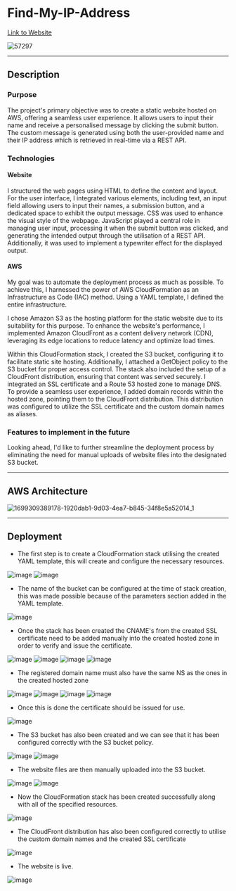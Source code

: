 # Find-My-IP-Address
[Link to Website](https://azr11.com/)

![57297](https://github.com/AzharR11/Find-My-IP-Address/assets/51958831/08bb55f1-e5d1-4aa3-92a8-018b9aa25c68)

---
## Description
### Purpose
The project's primary objective was to create a static website hosted on AWS, offering a seamless user experience. It allows users to input their name and receive a personalised message by clicking the submit button. The custom message is generated using both the user-provided name and their IP address which is retrieved in real-time via a REST API.

### Technologies
#### Website
I structured the web pages using HTML to define the content and layout. For the user interface, I integrated various elements, including text, an input field allowing users to input their names, a submission button, and a dedicated space to exhibit the output message. CSS was used to enhance the visual style of the webpage. JavaScript played a central role in managing user input, processing it when the submit button was clicked, and generating the intended output through the utilisation of a REST API. Additionally, it was used to implement a typewriter effect for the displayed output. 

#### AWS
My goal was to automate the deployment process as much as possible. To achieve this, I harnessed the power of AWS CloudFormation as an Infrastructure as Code (IAC) method. Using a YAML template, I defined the entire infrastructure.

I chose Amazon S3 as the hosting platform for the static website due to its suitability for this purpose. To enhance the website's performance, I implemented Amazon CloudFront as a content delivery network (CDN), leveraging its edge locations to reduce latency and optimize load times.

Within this CloudFormation stack, I created the S3 bucket, configuring it to facilitate static site hosting. Additionally, I attached a GetObject policy to the S3 bucket for proper access control. The stack also included the setup of a CloudFront distribution, ensuring that content was served securely. I integrated an SSL certificate and a Route 53 hosted zone to manage DNS. To provide a seamless user experience, I added domain records within the hosted zone, pointing them to the CloudFront distribution. This distribution was configured to utilize the SSL certificate and the custom domain names as aliases.

### Features to implement in the future
Looking ahead, I'd like to further streamline the deployment process by eliminating the need for manual uploads of website files into the designated S3 bucket.

---
## AWS Architecture
![1699309389178-1920dab1-9d03-4ea7-b845-34f8e5a52014_1](https://github.com/AzharR11/Find-My-IP-Address/assets/51958831/679efe1e-22f8-45fd-a9a2-cc9073bc0816)

---
## Deployment 
* The first step is to create a CloudFormation stack utilising the created YAML template, this will create and configure the necessary resources.
  
![image](https://github.com/AzharR11/Find-My-IP-Address/assets/51958831/c01c39bd-1dd5-486b-8bee-aa77a026243d)
![image](https://github.com/AzharR11/Find-My-IP-Address/assets/51958831/4b4ad059-81bc-4b2c-8079-a42c8439406a)

* The name of the bucket can be configured at the time of stack creation, this was made possible because of the parameters section added in the YAML template.
  
![image](https://github.com/AzharR11/Find-My-IP-Address/assets/51958831/a13f1330-b96c-4729-8767-a94548efd94c)

* Once the stack has been created the CNAME's from the created SSL certificate need to be added manually into the created hosted zone in order to verify and issue the certificate.

![image](https://github.com/AzharR11/Find-My-IP-Address/assets/51958831/a6b0a7cf-9744-4f16-b30b-fe0cb54f8353)
![image](https://github.com/AzharR11/Find-My-IP-Address/assets/51958831/bb7e414f-9b58-4e5b-98b7-2fed5618a77e)
![image](https://github.com/AzharR11/Find-My-IP-Address/assets/51958831/c84d7e92-a320-4767-9b2c-0bd58face1f6)
![image](https://github.com/AzharR11/Find-My-IP-Address/assets/51958831/c89f1960-004a-470c-9b72-5db51cdbb598)

* The registered domain name must also have the same NS as the ones in the created hosted zone

![image](https://github.com/AzharR11/Find-My-IP-Address/assets/51958831/23a0c8b3-5365-434b-ab54-d6260033bd41)
![image](https://github.com/AzharR11/Find-My-IP-Address/assets/51958831/a8aa481b-043a-4689-ba60-e6c67e69cfae)
![image](https://github.com/AzharR11/Find-My-IP-Address/assets/51958831/957bf62b-2465-4f18-8f6d-1993cf684321)
![image](https://github.com/AzharR11/Find-My-IP-Address/assets/51958831/15cafca5-4c6a-47f8-a449-055083010ef9)

* Once this is done the certificate should be issued for use.

![image](https://github.com/AzharR11/Find-My-IP-Address/assets/51958831/3595689f-8051-4fa2-a545-5c5b8ce4eddd)

* The S3 bucket has also been created and we can see that it has been configured correctly with the S3 bucket policy.

![image](https://github.com/AzharR11/Find-My-IP-Address/assets/51958831/b53214c7-7a70-49ef-9c66-b2f404f95b6e)
![image](https://github.com/AzharR11/Find-My-IP-Address/assets/51958831/f459ba78-3c87-4b7e-8b61-4a131750f0ce)

* The website files are then manually uploaded into the S3 bucket.

![image](https://github.com/AzharR11/Find-My-IP-Address/assets/51958831/81193d59-d6de-4d73-abce-c6ffa832ea0f)
![image](https://github.com/AzharR11/Find-My-IP-Address/assets/51958831/b9bf3a1e-80ac-4cb6-b847-d6090d3545ae)

* Now the CloudFormation stack has been created successfully along with all of the specified resources. 

![image](https://github.com/AzharR11/Find-My-IP-Address/assets/51958831/e0e18ddf-2f1a-4516-9314-1f2bbec37005)

* The CloudFront distribution has also been configured correctly to utilise the custom domain names and the created SSL certificate

![image](https://github.com/AzharR11/Find-My-IP-Address/assets/51958831/2fa049dc-bb1d-4eac-8623-5e51b2884540)

* The website is live.

![image](https://github.com/AzharR11/Find-My-IP-Address/assets/51958831/f8c9a7ba-c02a-44c1-8d86-45146eaae78d)



